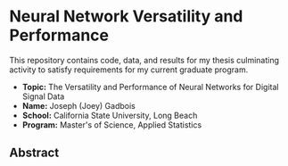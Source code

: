 # Neural Network Versatility and Performance 

This repository contains code, data, and results for my thesis culminating activity to satisfy requirements for my current graduate program. 

* **Topic:** The Versatility and Performance of Neural Networks for Digital Signal Data 
* **Name:** Joseph (Joey) Gadbois 
* **School:** California State University, Long Beach 
* **Program:** Master's of Science, Applied Statistics 

## Abstract 


